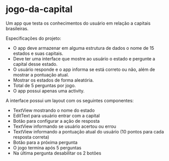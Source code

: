 # jogo-da-capital

Um app que testa os conhecimentos do usuário em relação a capitais brasileiras.

Especificações do projeto:
- O app deve armazenar em alguma estrutura de dados o nome de 15 estados e suas capitais. 
- Deve ter uma interface que mostre ao usuário o estado e pergunte a capital desse estado. 
- O usuário responde e o app informa se está correto ou não, além de mostrar a pontuação atual.
- Mostrar os estados de forma aleatória.
- Total de 5 perguntas por jogo.
- O app possui apenas uma activity.

A interface possui um layout com os seguintes componentes:
- TextView mostrando o nome do estado
- EditText para usuário entrar com a capital
- Botão para configurar a ação de resposta
- TextView informando se usuário acertou ou errou
- TextView informando a pontuação atual do usuário (10 pontos para cada resposta correta)
- Botão para a próxima pergunta
- O jogo termina após 5 perguntas
- Na última pergunta desabilitar os 2 botões